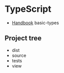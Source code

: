 # TypeScript

* [Handbook](<http://www.typescriptlang.org/docs/handbook/basic-types.html>) basic-types

## Project tree

* dist
* source
* tests
* view